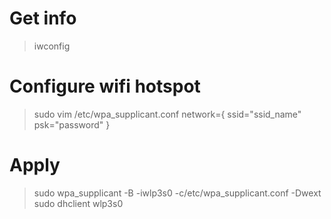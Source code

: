 
# Get info
> iwconfig

# Configure wifi hotspot
> sudo vim /etc/wpa_supplicant.conf
network={
    ssid="ssid_name"
    psk="password"
}

# Apply
> sudo wpa_supplicant -B -iwlp3s0 -c/etc/wpa_supplicant.conf -Dwext
> sudo dhclient wlp3s0

